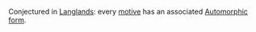 Conjectured in [Langlands](Langlands.md): every [motive](motivic%20homotopy.md) has an associated [Automorphic form](Automorphic%20form).